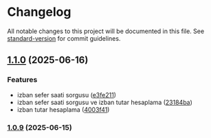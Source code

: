 # Changelog

All notable changes to this project will be documented in this file. See [standard-version](https://github.com/conventional-changelog/standard-version) for commit guidelines.

## [1.1.0](https://github.com/ogulcanakca/izmir-ulasim-mcp/compare/v1.0.9...v1.1.0) (2025-06-16)


### Features

* izban sefer saati sorgusu ([e3fe211](https://github.com/ogulcanakca/izmir-ulasim-mcp/commit/e3fe2115809840ef875ee2139684ab4b8ad5c277))
* izban sefer saati sorgusu ve izban tutar hesaplama ([23184ba](https://github.com/ogulcanakca/izmir-ulasim-mcp/commit/23184ba5b1daf3fe3ced11d68d1417a916ef7426))
* izban tutar hesaplama ([4003f41](https://github.com/ogulcanakca/izmir-ulasim-mcp/commit/4003f417fa5df556672171e22ef8fc5e071bc9b7))

### [1.0.9](https://github.com/ogulcanakca/izmir-ulasim-mcp/compare/v1.0.8...v1.0.9) (2025-06-15)
